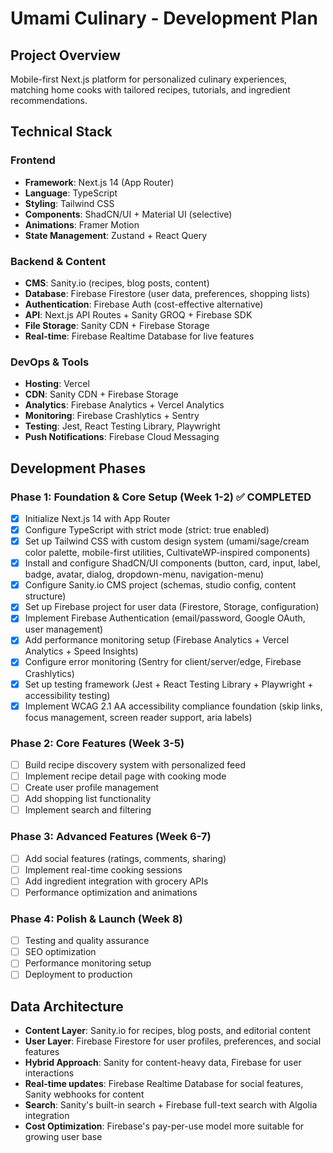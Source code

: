 # Umami Culinary - Development Plan

## Project Overview
Mobile-first Next.js platform for personalized culinary experiences, matching home cooks with tailored recipes, tutorials, and ingredient recommendations.

## Technical Stack

### Frontend
- **Framework**: Next.js 14 (App Router)
- **Language**: TypeScript
- **Styling**: Tailwind CSS
- **Components**: ShadCN/UI + Material UI (selective)
- **Animations**: Framer Motion
- **State Management**: Zustand + React Query

### Backend & Content
- **CMS**: Sanity.io (recipes, blog posts, content)
- **Database**: Firebase Firestore (user data, preferences, shopping lists)
- **Authentication**: Firebase Auth (cost-effective alternative)
- **API**: Next.js API Routes + Sanity GROQ + Firebase SDK
- **File Storage**: Sanity CDN + Firebase Storage
- **Real-time**: Firebase Realtime Database for live features

### DevOps & Tools
- **Hosting**: Vercel
- **CDN**: Sanity CDN + Firebase Storage
- **Analytics**: Firebase Analytics + Vercel Analytics
- **Monitoring**: Firebase Crashlytics + Sentry
- **Testing**: Jest, React Testing Library, Playwright
- **Push Notifications**: Firebase Cloud Messaging

## Development Phases

### Phase 1: Foundation & Core Setup (Week 1-2) ✅ COMPLETED
- [x] Initialize Next.js 14 with App Router
- [x] Configure TypeScript with strict mode (strict: true enabled)
- [x] Set up Tailwind CSS with custom design system (umami/sage/cream color palette, mobile-first utilities, CultivateWP-inspired components)
- [x] Install and configure ShadCN/UI components (button, card, input, label, badge, avatar, dialog, dropdown-menu, navigation-menu)
- [x] Configure Sanity.io CMS project (schemas, studio config, content structure)
- [x] Set up Firebase project for user data (Firestore, Storage, configuration)
- [x] Implement Firebase Authentication (email/password, Google OAuth, user management)
- [x] Add performance monitoring setup (Firebase Analytics + Vercel Analytics + Speed Insights)
- [x] Configure error monitoring (Sentry for client/server/edge, Firebase Crashlytics)
- [x] Set up testing framework (Jest + React Testing Library + Playwright + accessibility testing)
- [x] Implement WCAG 2.1 AA accessibility compliance foundation (skip links, focus management, screen reader support, aria labels)

### Phase 2: Core Features (Week 3-5)
- [ ] Build recipe discovery system with personalized feed
- [ ] Implement recipe detail page with cooking mode
- [ ] Create user profile management
- [ ] Add shopping list functionality
- [ ] Implement search and filtering

### Phase 3: Advanced Features (Week 6-7)
- [ ] Add social features (ratings, comments, sharing)
- [ ] Implement real-time cooking sessions
- [ ] Add ingredient integration with grocery APIs
- [ ] Performance optimization and animations

### Phase 4: Polish & Launch (Week 8)
- [ ] Testing and quality assurance
- [ ] SEO optimization
- [ ] Performance monitoring setup
- [ ] Deployment to production

## Data Architecture
- **Content Layer**: Sanity.io for recipes, blog posts, and editorial content
- **User Layer**: Firebase Firestore for user profiles, preferences, and social features
- **Hybrid Approach**: Sanity for content-heavy data, Firebase for user interactions
- **Real-time updates**: Firebase Realtime Database for social features, Sanity webhooks for content
- **Search**: Sanity's built-in search + Firebase full-text search with Algolia integration
- **Cost Optimization**: Firebase's pay-per-use model more suitable for growing user base